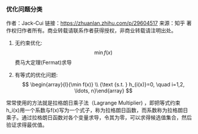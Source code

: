 
### 优化问题分类

作者：Jack-Cui
链接：https://zhuanlan.zhihu.com/p/29604517
来源：知乎
著作权归作者所有。商业转载请联系作者获得授权，非商业转载请注明出处。

1. 无约束优化:
$$
\min f(x)
$$
费马大定理(Fermat)求导

2. 有等式的优化问题:
$$
\begin{array}{l}{\min f(x)} \\ {\text {s.t.  } h_{i(x)}=0, \quad i=1,2, \ldots, n}\end{array}
$$

常常使用的方法就是拉格朗日乘子法（Lagrange Multiplier) ，即把等式约束h_i(x)用一个系数与f(x)写为一个式子，称为拉格朗日函数，而系数称为拉格朗日乘子。通过拉格朗日函数对各个变量求导，令其为零，可以求得候选值集合，然后验证求得最优值。

